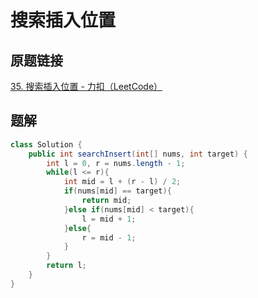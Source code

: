 # 搜索插入位置

## 原题链接

[35. 搜索插入位置 - 力扣（LeetCode）](https://leetcode.cn/problems/search-insert-position/)

## 题解

~~~java
class Solution {
    public int searchInsert(int[] nums, int target) {
        int l = 0, r = nums.length - 1;
        while(l <= r){
            int mid = l + (r - l) / 2;
            if(nums[mid] == target){
                return mid;
            }else if(nums[mid] < target){
                l = mid + 1;
            }else{
                r = mid - 1;
            }
        }
        return l;
    }
}
~~~